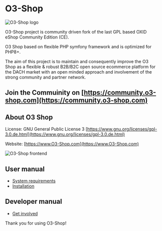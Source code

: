 # O3-Shop

![O3-Shop logo](assets/logo.png "O3-Shop logo")

O3-Shop project is community driven fork of the last GPL based OXID eShop Community Edition (CE).

O3 Shop based on flexible PHP symfony framework and is optimized for PHP8+.

The aim of this project is to maintain and consequently improve the O3 Shop as a flexible & robust B2B/B2C open source ecommerce platform for the DACH market with an open minded approach and involvement of the strong community and partner network.

## Join the Commuinity on [https://community.o3-shop.com](https://community.o3-shop.com)

## About O3 Shop

License: GNU General Public License 3 [https://www.gnu.org/licenses/gpl-3.0.de.html](https://www.gnu.org/licenses/gpl-3.0.de.html)

Website: [https://www.O3-Shop.com](https://www.O3-Shop.com)

![O3-Shop frontend](assets/frontend-wave.jpg "O3-Shop frontend")

## User manual

- [System requirements](user/installation/SystemRequirements.md)
- [Installation](user/installation/Installation.md)

## Developer manual
- [Get involved](developer/GetInvolved.md)

Thank you for using O3-Shop!
